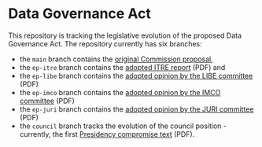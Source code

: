 # Data Governance Act 

This repository is tracking the legislative evolution of the proposed Data Governance Act. 
The repository currently has six branches:
* the ```main``` branch contains the [original Commission proposal](https://eur-lex.europa.eu/legal-content/EN/TXT/?uri=CELEX%3A52020PC0767), 
* the ```ep-itre``` branch  contains the [adopted ITRE report](https://www.europarl.europa.eu/meetdocs/2014_2019/plmrep/COMMITTEES/ITRE/DV/2021/07-15/CAs_DGA_EN.pdf) (PDF) and 
* the ```ep-libe``` branch contains the [adopted opinion by the LIBE committee](https://www.europarl.europa.eu/meetdocs/2014_2019/plmrep/COMMITTEES/LIBE/AD/2021/07-15/1235068EN.pdf) (PDF)
* the ```ep-imco``` branch contains the [adopted opinion by the IMCO committee](https://www.europarl.europa.eu/meetdocs/2014_2019/plmrep/COMMITTEES/IMCO/AD/2021/07-15/1234693EN.pdf) (PDF)
* the ```ep-juri``` branch contains the [adopted opinion by the JURI committee](https://www.europarl.europa.eu/meetdocs/2014_2019/plmrep/COMMITTEES/JURI/AD/2021/07-15/1235429EN.pdf) (PDF)
* the ```council``` branch tracks the evolution of the council position - currently, the first [Presidency compromise text](https://data.consilium.europa.eu/doc/document/ST-6297-2021-INIT/en/pdf) (PDF). 
